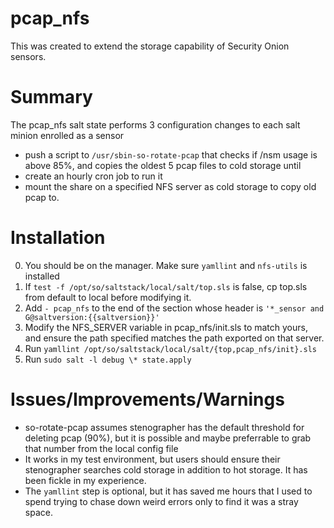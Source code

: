 # pcap_nfs
This was created to extend the storage capability of Security Onion sensors. 
# Summary
The pcap_nfs salt state performs 3 configuration changes to each salt minion enrolled as a sensor
- push a script to `/usr/sbin-so-rotate-pcap` that checks if /nsm usage is above 85%, and copies the oldest 5 pcap files to cold storage until 
- create an hourly cron job to run it
- mount the share on a specified NFS server as cold storage to copy old pcap to.
# Installation
0. You should be on the manager. Make sure `yamllint` and `nfs-utils` is installed
1. If `test -f /opt/so/saltstack/local/salt/top.sls` is false, cp top.sls from default to local before modifying it.
2. Add `- pcap_nfs` to the end of the section whose header is `'*_sensor and G@saltversion:{{saltversion}}'`
3. Modify the NFS_SERVER variable in pcap_nfs/init.sls to match yours, and ensure the path specified matches the path exported on that server.
4. Run `yamllint /opt/so/saltstack/local/salt/{top,pcap_nfs/init}.sls`
5. Run `sudo salt -l debug \* state.apply`
# Issues/Improvements/Warnings
- so-rotate-pcap assumes stenographer has the default threshold for deleting pcap (90%), but it is possible and maybe preferrable to grab that number from the local config file
- It works in my test environment, but users should ensure their stenographer searches cold storage in addition to hot storage. It has been fickle in my experience. 
- The `yamllint` step is optional, but it has saved me hours that I used to spend trying to chase down weird errors only to find it was a stray space. 